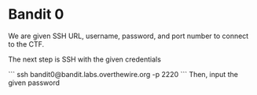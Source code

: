 <h1>Bandit 0</h1>
<p>We are given SSH URL, username, password, and port number to connect to the CTF.</p>
<p>The next step is SSH with the given credentials</p>
```
ssh bandit0@bandit.labs.overthewire.org -p 2220
```
Then, input the given password

